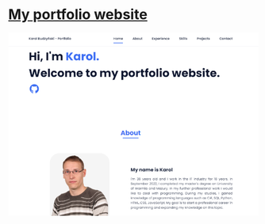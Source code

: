 # [My portfolio website](https://budzynskikarol.github.io)

![Preview](https://github.com/budzynskikarol/budzynskikarol.github.io/blob/main/assets/img/portfolio.png?raw=true)
